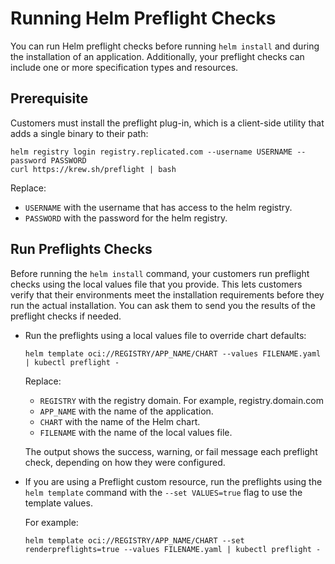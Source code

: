 # Running Helm Preflight Checks

You can run Helm preflight checks before running `helm install` and during the installation of an application. Additionally, your preflight checks can include one or more specification types and resources.

## Prerequisite

Customers must install the preflight plug-in, which is a client-side utility that adds a single binary to their path:

```
helm registry login registry.replicated.com --username USERNAME --password PASSWORD
curl https://krew.sh/preflight | bash
```
Replace:

- `USERNAME` with the username that has access to the helm registry.
- `PASSWORD` with the password for the helm registry.


## Run Preflights Checks

Before running the `helm install` command, your customers run preflight checks using the local values file that you provide. This lets customers verify that their environments meet the installation requirements before they run the actual installation. You can ask them to send you the results of the preflight checks if needed.

- Run the preflights using a local values file to override chart defaults:

    ```
    helm template oci://REGISTRY/APP_NAME/CHART --values FILENAME.yaml | kubectl preflight -
    ```
    Replace:

    - `REGISTRY` with the registry domain. For example, registry.domain.com
    - `APP_NAME` with the name of the application.
    - `CHART` with the name of the Helm chart.
    - `FILENAME` with the name of the local values file.

    The output shows the success, warning, or fail message each preflight check, depending on how they were configured.

- If you are using a Preflight custom resource, run the preflights using the `helm template` command with the `--set VALUES=true` flag to use the template values.

    For example:

    ```
    helm template oci://REGISTRY/APP_NAME/CHART --set renderpreflights=true --values FILENAME.yaml | kubectl preflight -
    ```